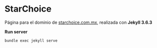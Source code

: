 # StarChoice

Página para el dominio de [starchoice.com.mx](https://starchoice.com.mx), realizada con **Jekyll 3.6.3**

**Run server**
```
bundle exec jekyll serve
```
